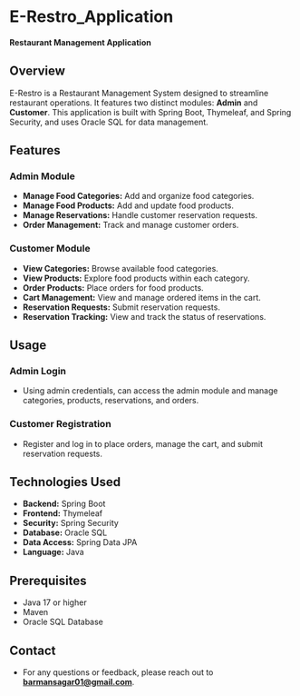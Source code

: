 # E-Restro_Application
#### Restaurant Management Application

## Overview

E-Restro is a Restaurant Management System designed to streamline restaurant operations. It features two distinct modules: **Admin** and **Customer**. This application is built with Spring Boot, Thymeleaf, and Spring Security, and uses Oracle SQL for data management.

## Features

### Admin Module

- **Manage Food Categories:** Add and organize food categories.
- **Manage Food Products:** Add and update food products.
- **Manage Reservations:** Handle customer reservation requests.
- **Order Management:** Track and manage customer orders.

### Customer Module

- **View Categories:** Browse available food categories.
- **View Products:** Explore food products within each category.
- **Order Products:** Place orders for food products.
- **Cart Management:** View and manage ordered items in the cart.
- **Reservation Requests:** Submit reservation requests.
- **Reservation Tracking:** View and track the status of reservations.

## Usage

### Admin Login
- Using admin credentials, can access the admin module and manage categories, products, reservations, and orders.

### Customer Registration
- Register and log in to place orders, manage the cart, and submit reservation requests.



## Technologies Used


- **Backend:** Spring Boot
- **Frontend:** Thymeleaf
- **Security:** Spring Security
- **Database:** Oracle SQL
- **Data Access:** Spring Data JPA
- **Language:** Java


## Prerequisites

- Java 17 or higher
- Maven
- Oracle SQL Database


## Contact
- For any questions or feedback, please reach out to **barmansagar01@gmail.com**.
